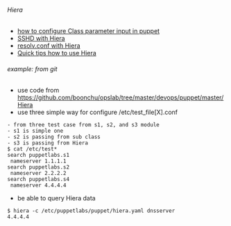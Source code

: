 ###### Hiera
  * [how to configure Class parameter input in puppet](https://docs.puppetlabs.com/pe/latest/puppet_assign_configurations.html)
  * [SSHD with Hiera](https://puppetlabs.com/blog/first-look-installing-and-using-hiera)
  * [resolv.conf with Hiera](https://puppetlabs.com/blog/the-problem-with-separating-data-from-puppet-code)
  * [Quick tips how to use Hiera](https://dmsimard.com/2014/02/15/quick-hiera-tips/)

###### example: from git
* use code from https://github.com/boonchu/opslab/tree/master/devops/puppet/master/Hiera
* use three simple way for configure /etc/test_file[X].conf
```
- from three test case from s1, s2, and s3 module
- s1 is simple one
- s2 is passing from sub class
- s3 is passing from Hiera
$ cat /etc/test*
search puppetlabs.s1
 nameserver 1.1.1.1
search puppetlabs.s2
 nameserver 2.2.2.2
search puppetlabs.s4
 nameserver 4.4.4.4
```
* be able to query Hiera data
```
$ hiera -c /etc/puppetlabs/puppet/hiera.yaml dnsserver
4.4.4.4
```
